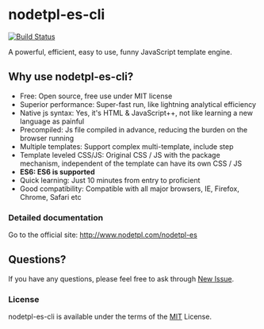 nodetpl-es-cli
===

[![Build Status](https://secure.travis-ci.org/pillys/nodetpl-es-cli.png?branch=master)](https://travis-ci.org/pillys/nodetpl-es-cli)

A powerful, efficient, easy to use, funny JavaScript template engine.

## Why use nodetpl-es-cli?

  * Free: Open source, free use under MIT license
  * Superior performance: Super-fast run, like lightning analytical efficiency
  * Native js syntax: Yes, it's HTML & JavaScript++, not like learning a new language as painful
  * Precompiled: Js file compiled in advance, reducing the burden on the browser running
  * Multiple templates: Support complex multi-template, include step
  * Template leveled CSS/JS: Original CSS / JS with the package mechanism, independent of the template can have its own CSS / JS
  * **ES6: ES6 is supported**
  * Quick learning: Just 10 minutes from entry to proficient
  * Good compatibility: Compatible with all major browsers, IE, Firefox, Chrome, Safari etc

### Detailed documentation

  Go to the official site: <http://www.nodetpl.com/nodetpl-es>

## Questions?

If you have any questions, please feel free to ask through [New Issue](https://github.com/pillys/nodetpl-es-cli/issues/new).

### License

  nodetpl-es-cli is available under the terms of the [MIT](LICENSE) License.
